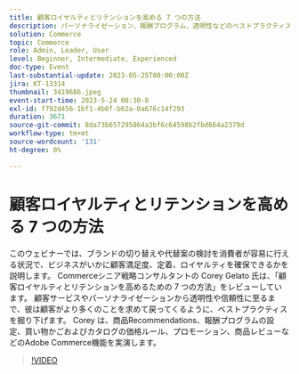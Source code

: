 ```yaml
---
title: 顧客ロイヤルティとリテンションを高める 7 つの方法
description: パーソナライゼーション、報酬プログラム、透明性などのベストプラクティスに加えて、商品Recommendations、価格ルール、プロモーションなどのAdobe Commerce ツールを備えた、Corey Gelato による顧客のロイヤルティとリテンションを高める 7 つの戦略について説明します。
solution: Commerce
topic: Commerce
role: Admin, Leader, User
level: Beginner, Intermediate, Experienced
doc-type: Event
last-substantial-update: 2023-05-25T00:00:00Z
jira: KT-13314
thumbnail: 3419686.jpeg
event-start-time: 2023-5-24 08:30-8
exl-id: f792d456-1bf1-4b0f-b62a-0a676c14f293
duration: 3671
source-git-commit: 8da73b657295864a3bf6c64598b2fbd664a2379d
workflow-type: tm+mt
source-wordcount: '131'
ht-degree: 0%

---
```


# 顧客ロイヤルティとリテンションを高める 7 つの方法

このウェビナーでは、ブランドの切り替えや代替案の検討を消費者が容易に行える状況で、ビジネスがいかに顧客満足度、定着、ロイヤルティを確保できるかを説明します。 Commerceシニア戦略コンサルタントの Corey Gelato 氏は、「顧客ロイヤルティとリテンションを高めるための 7 つの方法」をレビューしています。 顧客サービスやパーソナライゼーションから透明性や信頼性に至るまで、彼は顧客がより多くのことを求めて戻ってくるように、ベストプラクティスを掘り下げます。 Corey は、商品Recommendations、報酬プログラムの設定、買い物かごおよびカタログの価格ルール、プロモーション、商品レビューなどのAdobe Commerce機能を実演します。

>[!VIDEO](https://video.tv.adobe.com/v/3419686/?learn=on)

